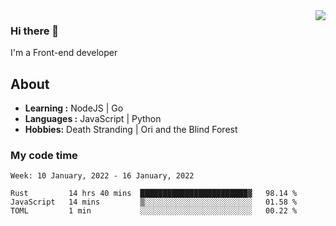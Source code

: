 <img align='right' src="https://github-readme-stats.vercel.app/api?username=strugglebak&show_icons=true">

### Hi there 👋

I'm a Front-end developer

## About

-  **Learning :** NodeJS | Go
-  **Languages :** JavaScript | Python
-  **Hobbies:** Death Stranding | Ori and the Blind Forest

### My code time

<!--START_SECTION:waka-->
```text
Week: 10 January, 2022 - 16 January, 2022

Rust         14 hrs 40 mins  ████████████████████████▓   98.14 % 
JavaScript   14 mins         ▒░░░░░░░░░░░░░░░░░░░░░░░░   01.58 % 
TOML         1 min           ░░░░░░░░░░░░░░░░░░░░░░░░░   00.22 % 
```
<!--END_SECTION:waka-->
